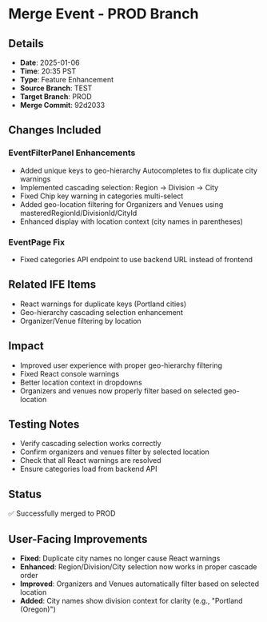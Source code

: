 # Merge Event - PROD Branch

## Details
- **Date**: 2025-01-06
- **Time**: 20:35 PST
- **Type**: Feature Enhancement
- **Source Branch**: TEST
- **Target Branch**: PROD
- **Merge Commit**: 92d2033

## Changes Included

### EventFilterPanel Enhancements
- Added unique keys to geo-hierarchy Autocompletes to fix duplicate city warnings
- Implemented cascading selection: Region → Division → City
- Fixed Chip key warning in categories multi-select
- Added geo-location filtering for Organizers and Venues using masteredRegionId/DivisionId/CityId
- Enhanced display with location context (city names in parentheses)

### EventPage Fix
- Fixed categories API endpoint to use backend URL instead of frontend

## Related IFE Items
- React warnings for duplicate keys (Portland cities)
- Geo-hierarchy cascading selection enhancement
- Organizer/Venue filtering by location

## Impact
- Improved user experience with proper geo-hierarchy filtering
- Fixed React console warnings
- Better location context in dropdowns
- Organizers and venues now properly filter based on selected geo-location

## Testing Notes
- Verify cascading selection works correctly
- Confirm organizers and venues filter by selected location
- Check that all React warnings are resolved
- Ensure categories load from backend API

## Status
✅ Successfully merged to PROD

## User-Facing Improvements
- **Fixed**: Duplicate city names no longer cause React warnings
- **Enhanced**: Region/Division/City selection now works in proper cascade order
- **Improved**: Organizers and Venues automatically filter based on selected location
- **Added**: City names show division context for clarity (e.g., "Portland (Oregon)")